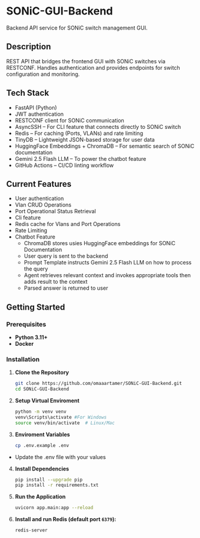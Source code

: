 # SONiC-GUI-Backend

Backend API service for SONiC switch management GUI.

## Description

REST API that bridges the frontend GUI with SONiC switches via RESTCONF. Handles authentication and provides endpoints for switch configuration and monitoring.

## Tech Stack

- FastAPI (Python)
- JWT authentication
- RESTCONF client for SONiC communication
- AsyncSSH – For CLI feature that connects directly to SONiC switch
- Redis – For caching (Ports, VLANs) and rate limiting
- TinyDB – Lightweight JSON-based storage for user data
- HuggingFace Embeddings + ChromaDB – For semantic search of SONiC documentation
- Gemini 2.5 Flash LLM – To power the chatbot feature
- GitHub Actions – CI/CD linting workflow

## Current Features

- User authentication
- Vlan CRUD Operations
- Port Operational Status Retrieval
- Cli feature
- Redis cache for Vlans and Port Operations
- Rate Limiting
- Chatbot Feature
    - ChromaDB stores usies HuggingFace embeddings for SONiC Documentation
    - User query is sent to the backend
    - Prompt Template instructs Gemini 2.5 Flash LLM on how to process the query
    - Agent retrieves relevant context and invokes appropriate tools then adds result to the context
    - Parsed answer is returned to user
  
## Getting Started

### Prerequisites
- **Python 3.11+**
- **Docker**

### Installation

1. **Clone the Repository**
   ```bash
   git clone https://github.com/omaaartamer/SONiC-GUI-Backend.git
   cd SONiC-GUI-Backend

2. **Setup Virtual Enviroment**
   ```bash
   python -m venv venv
   venv\Scripts\activate #For Windows
   source venv/bin/activate  # Linux/Mac
   
3. **Enviroment Variables**
   ```bash
   cp .env.example .env
   ```
- Update the .env file with your values
   
4. **Install Dependencies**
   ```bash
   pip install --upgrade pip
   pip install -r requirements.txt

5. **Run the Application**
   ```bash
   uvicorn app.main:app --reload
   
6. **Install and run Redis (default port `6379`):**
   ```bash
   redis-server
   ```
